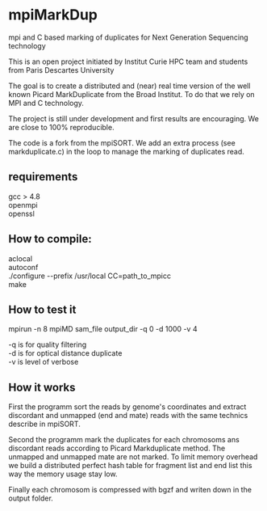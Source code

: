 # mpiMarkDup
mpi and C based marking of duplicates for Next Generation Sequencing technology  

This is an open project initiated by Institut Curie HPC team and students from Paris Descartes University

The goal is to create a distributed and (near) real time version of the well known Picard MarkDuplicate from the Broad Institut. To do that we rely on MPI and C technology.   

The project is still under development and first results are encouraging. We are close to 100% reproducible.

The code is a fork from the mpiSORT. We add an extra process (see markduplicate.c) in the loop to manage the marking of duplicates read.

requirements
------------
gcc > 4.8 <br />
openmpi <br />
openssl <br />


How to compile:
--------------
aclocal <br />
autoconf <br />
./configure --prefix /usr/local CC=path_to_mpicc <br />
make <br />

How to test it
-------------

mpirun -n 8 mpiMD sam_file output_dir -q 0 -d 1000 -v 4 <br />

-q is for quality filtering <br />
-d is for optical distance duplicate <br />
-v is level of verbose <br />

How it works
------------

First the programm sort the reads by genome's coordinates and extract discordant and unmapped (end and mate) reads with the same technics describe in mpiSORT. <br />

Second the programm mark the duplicates for each chromosoms ans discordant reads according to Picard Markduplicate method. The unmapped and unmapped mate are not marked. To limit memory overhead we build a distributed perfect hash table for fragment list and end list this way the memory usage stay low.  <br />

Finally each chromosom is compressed with bgzf and writen down in the output folder.




